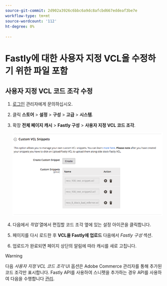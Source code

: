 ```yaml
---
source-git-commit: 2d902a3926c6bbc6a9dc8afcbd667eddeaf3be7e
workflow-type: tm+mt
source-wordcount: '112'
ht-degree: 0%

---
```

# Fastly에 대한 사용자 지정 VCL을 수정하기 위한 파일 포함

## 사용자 지정 VCL 코드 조각 수정

1. [로그인](/help/get-started/onboarding.md#access-your-admin-panel) 관리자에게 문의하십시오.

1. 클릭 **스토어** > **설정** > **구성** > **고급** > **시스템**.

1. 확장 **전체 페이지 캐시** > **Fastly 구성** > **사용자 지정 VCL 코드 조각**.

   ![사용자 지정 VCL 코드 조각 관리](/help/assets/cdn/fastly-manage-snippets.png)

1. 다음에서 _작업_ 열에서 편집할 코드 조각 옆에 있는 설정 아이콘을 클릭합니다.

1. 페이지를 다시 로드한 후 **VCL을 Fastly에 업로드** 다음에서 _Fastly 구성_ 섹션.

1. 업로드가 완료되면 페이지 상단의 알림에 따라 캐시를 새로 고칩니다.

>[!WARNING]
>
>다음 _사용자 지정 VCL 코드 조각_ UI 옵션은 Adobe Commerce 관리자를 통해 추가된 코드 조각만 표시합니다. Fastly API를 사용하여 스니펫을 추가하는 경우 API를 사용하여 다음을 수행합니다 [관리](/help/cloud-guide/cdn/fastly-vcl-custom-snippets.md#manage-custom-vcl-snippets-using-the-api).

